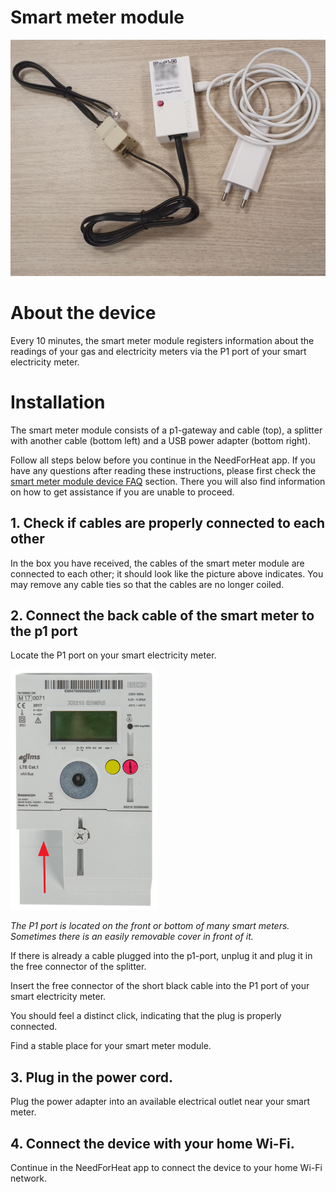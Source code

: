 # Smart meter module

![device](../assets/p1-gateway-and-accessories.jpg)

# About the device

Every 10 minutes, the smart meter module registers information about the readings of your gas and electricity meters via the P1 port of your smart electricity meter.
        
# Installation

The smart meter module consists of a p1-gateway and cable (top), a splitter with another cable (bottom left) and a USB power adapter (bottom right).

Follow all steps below before you continue in the NeedForHeat app. If you have any questions after reading these instructions, please first check the [smart meter module device FAQ](../../faq/) section. There you will also find information on how to get assistance if you are unable to proceed.

## 1. Check if cables are properly connected to each other

In the box you have received, the cables of the smart meter module are connected to each other; it should look like the picture above indicates. You may remove any cable ties so that the cables are no longer coiled.

## 2. Connect the back cable of the smart meter to the p1 port

Locate the P1 port on your smart electricity meter.

![p1-port](../assets/P1MeterEnexis.png)

_The P1 port is located on the front or bottom of many smart meters. Sometimes there is an easily removable cover in front of it._

If there is already a cable plugged into the p1-port, unplug it and plug it in the free connector of the splitter.

Insert the free connector of the short black cable into the P1 port of your smart electricity meter.

You should feel a distinct click, indicating that the plug is properly connected.  

Find a stable place for your smart meter module.

## 3. Plug in the power cord.

Plug the power adapter into an available electrical outlet near your smart meter.

## 4. Connect the device with your home Wi-Fi.

Continue in the NeedForHeat app to connect the device to your home Wi-Fi network.
